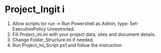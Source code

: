 # Project_Ingit i
1. Allow scripts tor run -> Run Powershell as Admin, type: Set-ExecutionPolicy Unrestricted.
2. Fill Project_ini.ini with your project data, sites and document details.
3. Change Folder_Structure.ini if needed.
4. Run Project_Ini_Script.ps1 and follow the instruction